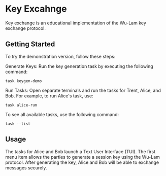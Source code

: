 # Key Excahnge
Key exchange is an educational implementation of the Wu-Lam key exchange protocol.

## Getting Started
To try the demonstration version, follow these steps:

Generate Keys: Run the key generation task by executing the following command:
```
task keygen-demo
```

Run Tasks: Open separate terminals and run the tasks for Trent, Alice, and Bob. For example, to run Alice's task, use:
```
task alice-run
```

To see all available tasks, use the following command:
```
task --list
```
## Usage
The tasks for Alice and Bob launch a Text User Interface (TUI). The first menu item allows the parties to generate a session key using the Wu-Lam protocol. After generating the key, Alice and Bob will be able to exchange messages securely.